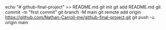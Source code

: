 echo "# github-final-project" >> README.md
  git init
  git add README.md
  git commit -m "first commit"
  git branch -M main
  git remote add origin https://github.com/Nathan-Carroll-me/github-final-project.git
  git push -u origin main
